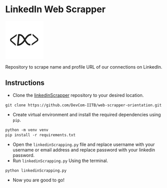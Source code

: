 # LinkedIn Web Scrapper

<img src="./images/devcom-logo.jpg" alt="DevCom-logo" width="120"/>

Repository to scrape name and profile URL of our connections on LinkedIn.

## Instructions

- Clone the [linkedinScrapper](https://github.com/DevCom-IITB/web-scrapper-orientation.git) repository to your desired location.
```
git clone https://github.com/DevCom-IITB/web-scrapper-orientation.git
```
- Create virtual environment and install the required dependencies using `pip`.
```
python -m venv venv
pip install -r requirements.txt
```
- Open the `linkedinScrapping.py` file and replace username with your username or email address and replace password with your linkedin password.
- Run `linkedinScrapping.py` Using the terminal. 
```
python linkedinScrapping.py
```
- Now you are good to go!
